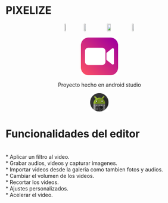 # PIXELIZE
<p align="center">
<img src="https://img.shields.io/badge/MIN%20SDK-21-green" width="9%" height="9%" />
<img src="https://img.shields.io/badge/BUILD%20SDK-33-brightgreen" width="10%" height="10%" />
<img src="https://img.shields.io/badge/PLATFORM-ANDROID-success" width="14%" height="14%" />
<img src="https://img.shields.io/badge/Version-0.0.11-blue" width="10%" height="10%" />
  
</p>

<p align="center">
<img src="https://github.com/RaulRodriguez71/Editor_de_videos_proyecto/blob/main/Imagenes/icono_app2.png?raw=true" width="20%" height="20%" />
</p>

<p align="center">
Proyecto hecho en android studio
</p>

<p align="center">
<img src="https://github.com/RaulRodriguez71/Editor_de_videos_proyecto/blob/main/Imagenes/android.png?raw=true" width="10%" height="10%"/>
</p>

# Funcionalidades del editor
<br>
* Aplicar un filtro al video.<br>
* Grabar audios, videos y capturar imagenes.<br>
* Importar videos desde la galeria como tambien fotos y audios.<br>
* Cambiar el volumen de los videos.<br>
* Recortar los videos.<br>
* Ajustes personalizados.<br>
* Acelerar el video.<br>
